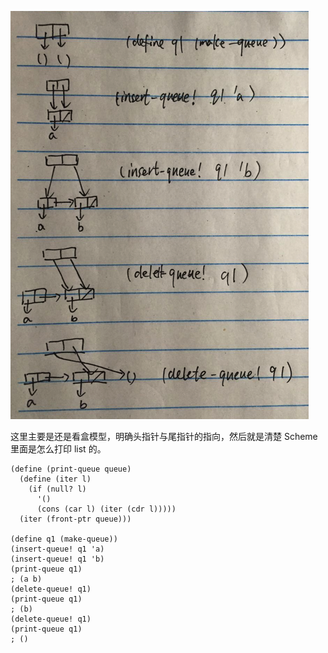 ![](img/3.21.png)

这里主要是还是看盒模型，明确头指针与尾指针的指向，然后就是清楚 Scheme 里面是怎么打印 list 的。

```
(define (print-queue queue)
  (define (iter l)
    (if (null? l)
      '()
      (cons (car l) (iter (cdr l)))))
  (iter (front-ptr queue)))

(define q1 (make-queue))
(insert-queue! q1 'a)
(insert-queue! q1 'b)
(print-queue q1)
; (a b)
(delete-queue! q1)
(print-queue q1)
; (b)
(delete-queue! q1)
(print-queue q1)
; ()
```